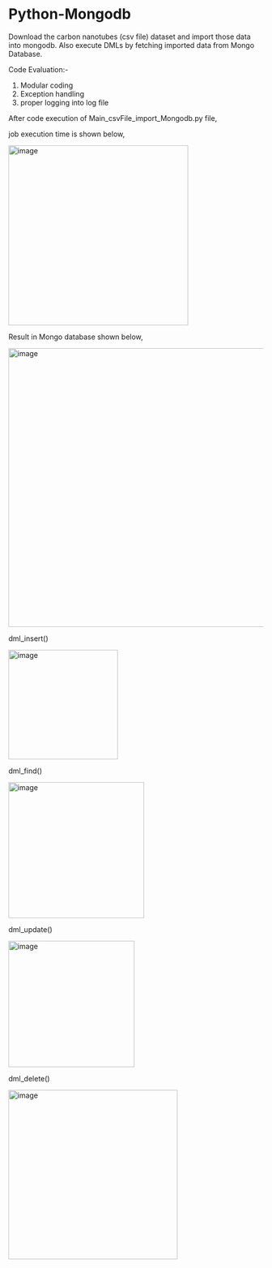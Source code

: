 # Python-Mongodb

Download the carbon nanotubes (csv file) dataset and import those data into mongodb. Also execute DMLs by fetching imported data from Mongo Database.

Code Evaluation:-
1) Modular coding
2) Exception handling
3) proper logging into log file

After code execution of Main_csvFile_import_Mongodb.py file,

job execution time is shown below,

<img width="355" alt="image" src="https://user-images.githubusercontent.com/86144117/155903291-ffd893ee-c28a-47d3-b305-c282f5616126.png">


Result in Mongo database shown below,

<img width="550" alt="image" src="https://user-images.githubusercontent.com/86144117/155903351-add3dd2f-3d87-4708-ac5f-49d8946445bf.png">

dml_insert()

<img width="216" alt="image" src="https://user-images.githubusercontent.com/86144117/155903665-d0bbc370-d5ba-4387-bf6a-1bc6b1c2c49b.png">

dml_find()

<img width="268" alt="image" src="https://user-images.githubusercontent.com/86144117/155903692-1cf4ad48-eec6-4a1f-8373-b517078bf003.png">


dml_update()

<img width="249" alt="image" src="https://user-images.githubusercontent.com/86144117/155903729-0730d7e8-dd3c-443e-95f6-e12ca7c2687a.png">


dml_delete()

<img width="334" alt="image" src="https://user-images.githubusercontent.com/86144117/155903785-9b849789-c414-4fd4-9124-c944aeb27e1c.png">

